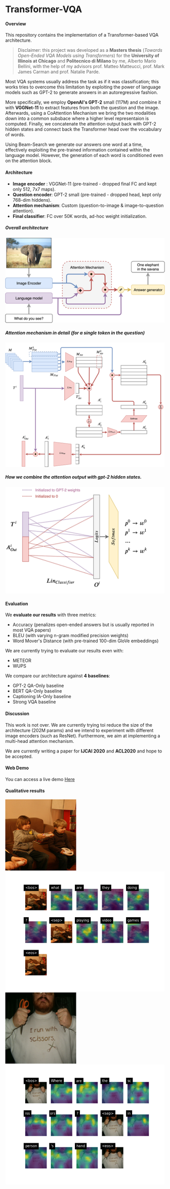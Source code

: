 # Transformer-VQA

#### Overview

This repository contains the implementation of a Transformer-based VQA architecture.

> Disclaimer: this project was developed as a **Masters thesis** (*Towards Open-Ended VQA Models using Transformers*) for the **University of Illinois at Chicago** and **Politecnico di Milano** by me, Alberto Mario Bellini, with the help of my advisors prof. Matteo Matteucci, prof. Mark James Carman and prof. Natalie Parde.

Most VQA systems usually address the task as if it was classification; this works tries to overcome this limitation by exploiting the power of language models such as GPT-2 to generate answers in an autoregressive fashion. 

More specifically, we employ **OpenAI's GPT-2** small (117M) and combine it with **VGGNet-11** to extract features from both the question and the image. Afterwards, using a CoAttention Mechanism we bring the two modalities down into a common subsbace where a higher level representaion is computed. Finally, we concatenate the attention output back with GPT-2 hidden states and connect back the Transformer head over the vocabulary of words.

Using Beam-Search we generate our answers one word at a time, effectively exploiting the pre-trained information contained within the language model. However, the generation of each word is conditioned even on the attention block.

#### Architecture

- **Image encoder** : VGGNet-11 (pre-trained - dropped final FC and kept only 512, 7x7 maps).
- **Question encoder**: GPT-2 small (pre-trained - dropped head, kept only 768-dim hiddens).
- **Attention mechanism**: Custom (question-to-image & image-to-question attention).
- **Final classifier**: FC over 50K words, ad-hoc weight initialization. 

##### Overall architecture
![](resources/md/images/vggpt2_overview.png)

##### Attention mechanism in detail (for a single token in the question)
![](resources/md/images/vggpt2_attention.png)

##### How we combine the attention output with gpt-2 hidden states.
![](resources/md/images/vggpt2_concat.png)

#### Evaluation

We **evaluate our results** with three metrics:
- Accuracy (penalizes open-ended answers but is usually reported in most VQA papers)
- BLEU (with varying n-gram modified precision weights)
- Word Mover's Distance (with pre-trained 100-dim GloVe embeddings)

We are currently trying to evaluate our results even with:
- METEOR
- WUPS

We compare our architecture against **4 baselines**:
- GPT-2 QA-Only baseline
- BERT QA-Only baseline
- Captioning IA-Only baseline
- Strong VQA baseline

#### Discussion

This work is not over. We are currently trying toi reduce the size of the architecture (202M params) and we intend to experiment with different image encoders (such as ResNet). Furthermore, we aim at implementing a multi-head attention mechanism. 

We are currently writing a paper for **IJCAI 2020** and **ACL2020** and hope to be accepted.

#### Web Demo

You can access a live demo [Here](http://https://neuraly.ai/demos/ "Here") 

#### Qualitative results

![](resources/md/images/playing_videogames.png)
![](resources/md/images/playing_videogames_maps.png)
![](resources/md/images/where_scissors.png)
![](resources/md/images/where_scissors_maps.png)

